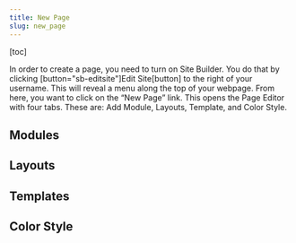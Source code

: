 ```yaml
---
title: New Page
slug: new_page
---
```

[toc]

In order to create a page, you need to turn on Site Builder. You do that by clicking [button="sb-editsite"]Edit Site[button] to the right of your username. This will reveal a menu along the top of your webpage. From here, you want to click on the “New Page” link. This opens the Page Editor with four tabs. These are: Add Module, Layouts, Template, and Color Style. 

## Modules

## Layouts

## Templates

## Color Style
